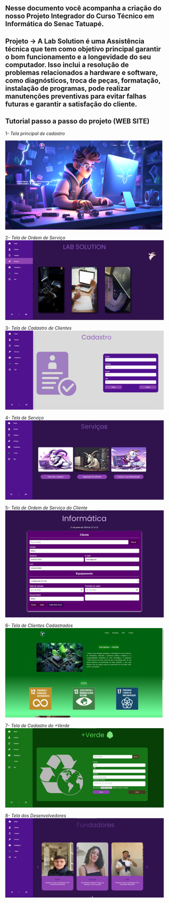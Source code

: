 ## Nesse documento você acompanha a criação do nosso Projeto Integrador do Curso Técnico em Informática do Senac Tatuapé.

## Projeto -> A Lab Solution é uma Assistência técnica que tem como objetivo principal garantir o bom funcionamento e a longevidade do seu computador. Isso inclui a resolução de problemas relacionados a hardware e software, como diagnósticos, troca de peças, formatação, instalação de programas, pode realizar manutenções preventivas para evitar falhas futuras e garantir a satisfação do cliente.

## Tutorial passo a passo do projeto (WEB SITE)
1- *Tela principal de cadastro*

![Tela Principal](https://github.com/Luizynhoo/Lab-Solution/blob/8671cbb73d0df31fddb9066416cef203997c04b9/img/telas/principal.png)

2- *Tela de Ordem de Serviço*
![Tela de Ordem de Serviço](https://github.com/Luizynhoo/Lab-Solution/blob/9467d77df2e2b70d4451feb0ef8e11bdafc38de1/img/telas/tela3.png)

3- *Tela de Cadastro de Clientes*
![Tela de Cadastro de Clientes](https://github.com/Luizynhoo/Lab-Solution/blob/07ab928ac651c7bc88aaae3dd4020aaa078a9a19/img/telas/tela7.png)

4- *Tela de Serviço* 
![Tela de Serviços](https://github.com/Luizynhoo/Lab-Solution/blob/ab30cfdfb562d8ba61cdd0fa904edb404346e600/img/telas/tela8.png)

5- *Tela de Ordem de Serviço do Cliente*
![Tela de Preenchimento do Cliente](https://github.com/Luizynhoo/Lab-Solution/blob/9eb27392409f92f940699785b77cf34024ecee3f/img/telas/tela12.png)

6- *Tela de Clientes Cadastrados*
![Tela de ClientesCadastrados](https://github.com/Luizynhoo/Lab-Solution/blob/d7f0b5423cfccb364c9d1576bcfad9b2e6cf627d/img/telas/image.png)

7- *Tela de Cadastro do +Verde*
![Tela de Cadastro do + Verde](https://github.com/Luizynhoo/Lab-Solution/blob/0a558d3e8cef64632ab3a8b1b45517bb1ade4e46/img/telas/tela13.png)

8- *Tela dos Desenvolvedores*
![Tela dos Desenvolvedores](https://github.com/Luizynhoo/Lab-Solution/blob/8805e99d58388d07c603b2f6308b0b1d04077b85/img/telas/tela14.png)
